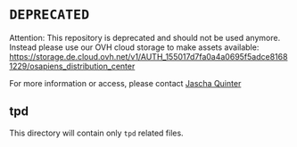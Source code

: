 # `DEPRECATED`

Attention: This repository is deprecated and should not be used anymore. Instead please use our OVH cloud storage to make assets available: https://storage.de.cloud.ovh.net/v1/AUTH_155017d7fa0a4a0695f5adce81681229/osapiens_distribution_center

For more information or access, please contact [Jascha Quinter](mailto:jascha.quintern@osapiens.com)

## tpd 

This directory will contain only `tpd` related files.
